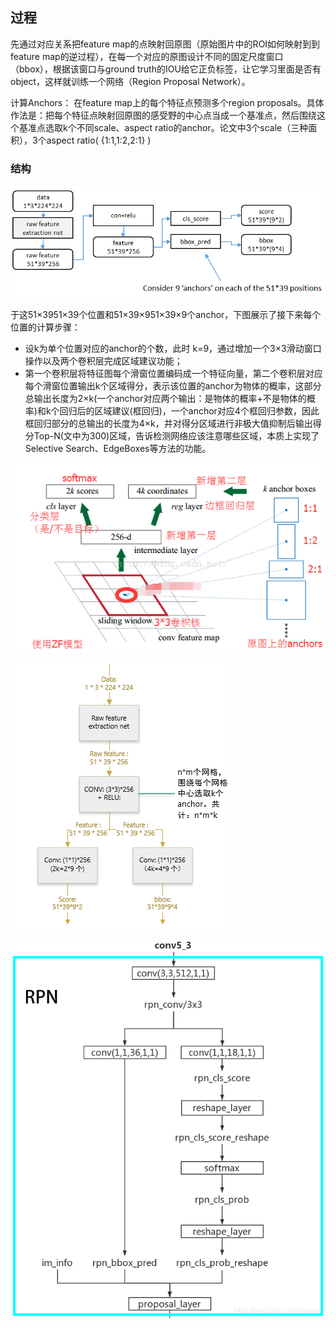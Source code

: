 ## 过程

先通过对应关系把feature map的点映射回原图（原始图片中的ROI如何映射到到feature map的逆过程），在每一个对应的原图设计不同的固定尺度窗口（bbox），根据该窗口与ground truth的IOU给它正负标签，让它学习里面是否有object，这样就训练一个网络（Region Proposal Network）。

计算Anchors： 在feature map上的每个特征点预测多个region proposals。具体作法是：把每个特征点映射回原图的感受野的中心点当成一个基准点，然后围绕这个基准点选取k个不同scale、aspect ratio的anchor。论文中3个scale（三种面积），3个aspect ratio\( {1:1,1:2,2:1} \)

### 结构

![](/assets/RPN-1.png)

于这51×3951×39个位置和51×39×951×39×9个anchor，下图展示了接下来每个位置的计算步骤：

* 设k为单个位置对应的anchor的个数，此时
  k=9，通过增加一个3×3滑动窗口操作以及两个卷积层完成区域建议功能；
* 第一个卷积层将特征图每个滑窗位置编码成一个特征向量，第二个卷积层对应每个滑窗位置输出k个区域得分，表示该位置的anchor为物体的概率，这部分总输出长度为2×k\(一个anchor对应两个输出：是物体的概率+不是物体的概率\)和k个回归后的区域建议\(框回归\)，一个anchor对应4个框回归参数，因此框回归部分的总输出的长度为4×k，并对得分区域进行非极大值抑制后输出得分Top-N\(文中为300\)区域，告诉检测网络应该注意哪些区域，本质上实现了Selective Search、EdgeBoxes等方法的功能。

![](/assets/RPN-2.png)

![](/assets/RPN-3.png)

![](/assets/RPN-4.png)


